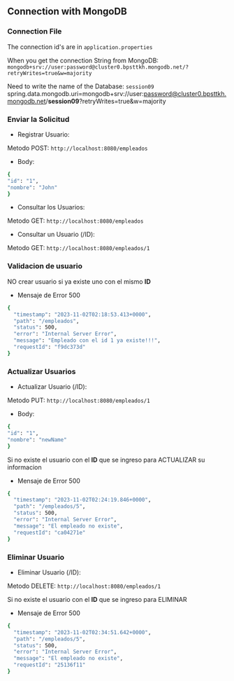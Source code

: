 ## Connection with MongoDB

### Connection File

The connection id's are in `application.properties`

When you get the connection String from MongoDB:
`mongodb+srv://user:password@cluster0.bpsttkh.mongodb.net/?retryWrites=true&w=majority`

Need to write the name of the Database: `session09`
spring.data.mongodb.uri=mongodb+srv://user:password@cluster0.bpsttkh.mongodb.net/**session09**?retryWrites=true&w=majority



### Enviar la Solicitud

- Registrar Usuario:

Metodo POST:
`http://localhost:8080/empleados`

- Body:
```bash
{
"id": "1",
"nombre": "John"
}
```

- Consultar los Usuarios:

Metodo GET:
`http://localhost:8080/empleados`


- Consultar un Usuario (/ID):

Metodo GET:
`http://localhost:8080/empleados/1`


### Validacion de usuario


NO crear usuario si ya existe uno con el mismo **ID**

- Mensaje de Error 500

```bash
{
  "timestamp": "2023-11-02T02:18:53.413+0000",
  "path": "/empleados",
  "status": 500,
  "error": "Internal Server Error",
  "message": "Empleado con el id 1 ya existe!!!",
  "requestId": "f9dc373d"
}
```


### Actualizar Usuarios

- Actualizar Usuario (/ID):

Metodo PUT:
`http://localhost:8080/empleados/1`

- Body:
```bash
{
"id": "1",
"nombre": "newName"
}
```

Si no existe el usuario con el **ID** que se ingreso para ACTUALIZAR su informacion

- Mensaje de Error 500

```bash
{
  "timestamp": "2023-11-02T02:24:19.846+0000",
  "path": "/empleados/5",
  "status": 500,
  "error": "Internal Server Error",
  "message": "El empleado no existe",
  "requestId": "ca04271e"
}
```

### Eliminar Usuario

- Eliminar Usuario (/ID):

Metodo DELETE:
`http://localhost:8080/empleados/1`


Si no existe el usuario con el **ID** que se ingreso para ELIMINAR

- Mensaje de Error 500

```bash
{
  "timestamp": "2023-11-02T02:34:51.642+0000",
  "path": "/empleados/5",
  "status": 500,
  "error": "Internal Server Error",
  "message": "El empleado no existe",
  "requestId": "25136f11"
}
```
